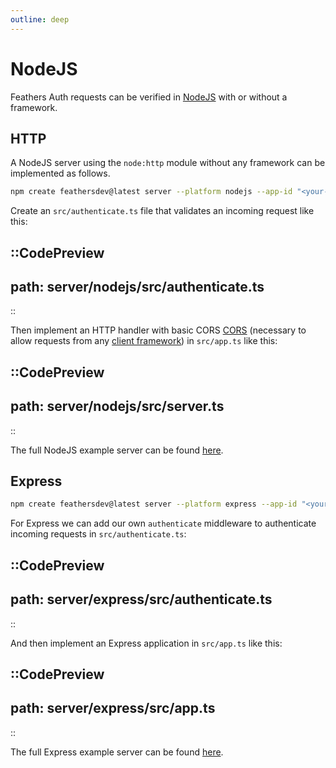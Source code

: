 ```yaml
---
outline: deep
---
```


# NodeJS

Feathers Auth requests can be verified in [NodeJS](https://nodejs.org/) with or without a framework.

## HTTP

A NodeJS server using the `node:http` module without any framework can be implemented as follows.

```sh
npm create feathersdev@latest server --platform nodejs --app-id "<your-app-id>"
```

Create an `src/authenticate.ts` file that validates an incoming request like this:

::CodePreview
---
path: server/nodejs/src/authenticate.ts
---
::

Then implement an HTTP handler with basic CORS [CORS](https://developer.mozilla.org/en-US/docs/Web/HTTP/CORS) (necessary to allow requests from any [client framework](../client/index.md)) in `src/app.ts` like this:

::CodePreview
---
path: server/nodejs/src/server.ts
---
::

The full NodeJS example server can be found [here](https://github.com/feathersdev/examples/tree/main/server/nodejs).

## Express

```sh
npm create feathersdev@latest server --platform express --app-id "<your-app-id>"
```

For Express we can add our own `authenticate` middleware to authenticate incoming requests in `src/authenticate.ts`:

::CodePreview
---
path: server/express/src/authenticate.ts
---
::

And then implement an Express application in `src/app.ts` like this:

::CodePreview
---
path: server/express/src/app.ts
---
::

The full Express example server can be found [here](https://github.com/feathersdev/examples/tree/main/server/express).
